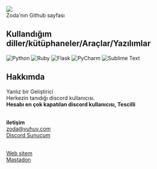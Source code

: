 ![](https://komarev.com/ghpvc/?username=kerem3338)<br>
Zoda'nın Github sayfası<br>

## Kullandığım diller/kütüphaneler/Araçlar/Yazılımlar<br>
![Python](https://img.shields.io/badge/python-3670A0?style=for-the-badge&logo=python&logoColor=ffdd54) ![Ruby](https://img.shields.io/badge/ruby-%23CC342D.svg?style=for-the-badge&logo=ruby&logoColor=white) ![Flask](https://img.shields.io/badge/flask-%23000.svg?style=for-the-badge&logo=flask&logoColor=white) ![PyCharm](https://img.shields.io/badge/pycharm-143?style=for-the-badge&logo=pycharm&logoColor=black&color=black&labelColor=green) ![Sublime Text](https://img.shields.io/badge/sublime_text-%23575757.svg?style=for-the-badge&logo=sublime-text&logoColor=important)<br>

## Hakkımda
Yanlız bir Geliştirici
<br>
Herkezin tanıdığı discord kullanıcısı.
<br>
**Hesabı en çok kapatılan discord kullanıcısı, Tescilli**
<br><br>

**iletişim**<br>
zoda@vuhuv.com<br>
[Discord Sunucum](https://discord.gg/wkUuwaDp2N)<br><br>

[Web sitem](https://kerem3338.github.io)<br>
[Mastadon](https://mastodon.social/web/@zoda33)<br>
